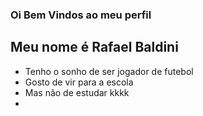 ### Oi Bem Vindos ao meu perfil

## Meu nome é Rafael Baldini
- Tenho o sonho de ser jogador de futebol
- Gosto de vir para a escola
- Mas não de estudar kkkk
- 


